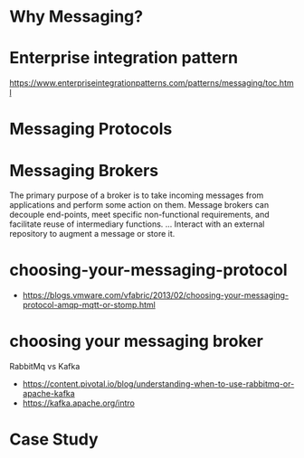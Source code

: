 # Why Messaging?



# Enterprise integration pattern
https://www.enterpriseintegrationpatterns.com/patterns/messaging/toc.html



# Messaging Protocols

# Messaging Brokers
The primary purpose of a broker is to take incoming messages from applications and perform some action on them. Message brokers can decouple end-points, meet specific non-functional requirements, and facilitate reuse of intermediary functions. ... Interact with an external repository to augment a message or store it.



# choosing-your-messaging-protocol
- https://blogs.vmware.com/vfabric/2013/02/choosing-your-messaging-protocol-amqp-mqtt-or-stomp.html



# choosing your messaging broker
RabbitMq vs Kafka
- https://content.pivotal.io/blog/understanding-when-to-use-rabbitmq-or-apache-kafka
- https://kafka.apache.org/intro


# Case Study


